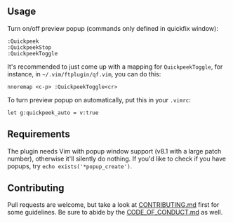 ## Usage

Turn on/off preview popup (commands only defined in quickfix window):

```
:Quickpeek
:QuickpeekStop
:QuickpeekToggle
```

It's recommended to just come up with a mapping for `QuickpeekToggle`, for instance, in `~/.vim/ftplugin/qf.vim`, you can do this:

```
nnoremap <c-p> :QuickpeekToggle<cr>
```

To turn preview popup on automatically, put this in your `.vimrc`:

```
let g:quickpeek_auto = v:true
```

## Requirements

The plugin needs Vim with popup window support (v8.1 with a large patch number), otherwise it'll silently do nothing. If you'd like to check if you have popups, try `echo exists('*popup_create')`.

## Contributing

Pull requests are welcome, but take a look at [CONTRIBUTING.md](https://github.com/AndrewRadev/quickpeek.vim/blob/master/CONTRIBUTING.md) first for some guidelines. Be sure to abide by the [CODE_OF_CONDUCT.md](https://github.com/AndrewRadev/quickpeek.vim/blob/master/CODE_OF_CONDUCT.md) as well.
